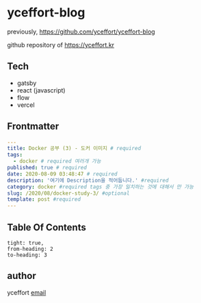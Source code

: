 # yceffort-blog

previously, https://github.com/yceffort/yceffort-blog

github repository of https://yceffort.kr

## Tech

- gatsby
- react (javascript)
- flow
- vercel

## Frontmatter

```yaml
---
title: Docker 공부 (3) - 도커 이미지 # required
tags:
  - docker # required 여러개 가능
published: true # required
date: 2020-08-09 03:48:47 # required
description: '여기에 Description을 적어둡니다.' #required
category: docker #required tags 중 가장 일치하는 것에 대해서 만 가능
slug: /2020/08/docker-study-3/ #optional
template: post #required
---

```

## Table Of Contents

```toc
tight: true,
from-heading: 2
to-heading: 3
```

## author

yceffort [email](root@yceffort.kr)
